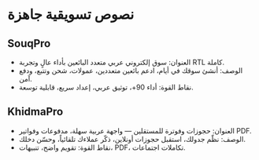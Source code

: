 # نصوص تسويقية جاهزة

## SouqPro
- العنوان: سوق إلكتروني عربي متعدد البائعين بأداء عالٍ وتجربة RTL كاملة.
- الوصف: أنشئ سوقك في أيام، ادعم بائعين متعددين، عمولات، شحن وتتبع، ودفع آمن.
- نقاط القوة: أداء 90+، توثيق عربي، إعداد سريع، قابلية توسعة.

## KhidmaPro
- العنوان: حجوزات وفوترة للمستقلين — واجهة عربية سهلة، مدفوعات وفواتير PDF.
- الوصف: نظّم جدولك، استقبل حجوزات أونلاين، ذكّر عملاءك تلقائياً، وحسّن دخلك.
- نقاط القوة: تقويم واضح، تنبيهات، PDF، تكاملات اجتماعات.
